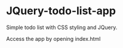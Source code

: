 # JQuery-todo-list-app
Simple todo list with CSS styling and JQuery.

Access the app by opening index.html
